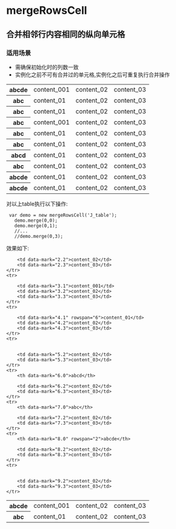 # mergeRowsCell
## 合并相邻行内容相同的纵向单元格
### 适用场景
- 需确保初始化时的列数一致
- 实例化之前不可有合并过的单元格,实例化之后可重复执行合并操作

<table id="J_table" class="m-table">
        <tr>
            <th>abcde</th>
            <td>content_001</td>
            <td>content_02</td>
            <td>content_03</td>
        </tr>
        <tr>
            <th>abc</th>
            <td>content_01</td>
            <td>content_02</td>
            <td>content_03</td>
        </tr>
        <tr>
            <th>abc</th>
            <td>content_01</td>
            <td>content_02</td>
            <td>content_03</td>
        </tr>
        <tr>
            <th>abc</th>
            <td>content_001</td>
            <td>content_02</td>
            <td>content_03</td>
        </tr>
        <tr>
            <th>abc</th>
            <td>content_01</td>
            <td>content_02</td>
            <td>content_03</td>
        </tr>
        <tr>
            <th>abc</th>
            <td>content_01</td>
            <td>content_02</td>
            <td>content_03</td>
        </tr>
        <tr>
            <th>abcd</th>
            <td>content_01</td>
            <td>content_02</td>
            <td>content_03</td>
        </tr>
        <tr>
            <th>abc</th>
            <td>content_01</td>
            <td>content_02</td>
            <td>content_03</td>
        </tr>
        <tr>
            <th>abcde</th>
            <td>content_01</td>
            <td>content_02</td>
            <td>content_03</td>
        </tr>
        <tr>
            <th>abcde</th>
            <td>content_01</td>
            <td>content_02</td>
            <td>content_03</td>
        </tr>
    </table>

对以上table执行以下操作:
```
 var demo = new mergeRowsCell('J_table');
   demo.merge(0,0);
   demo.merge(0,1);
   //...
   //demo.merge(0,3);
```

效果如下:
<table id="J_table" class="m-table">
    <tbody><tr>
        <th data-mark="0.0">abcde</th>
        <td data-mark="0.1">content_001</td>
        <td data-mark="0.2">content_02</td>
        <td data-mark="0.3">content_03</td>
    </tr>
    <tr>
        <th data-mark="1.0" rowspan="5">abc</th>
        <td data-mark="1.1" rowspan="2">content_01</td>
        <td data-mark="1.2">content_02</td>
        <td data-mark="1.3">content_03</td>
    </tr>
    <tr>
        
        
        <td data-mark="2.2">content_02</td>
        <td data-mark="2.3">content_03</td>
    </tr>
    <tr>
        
        <td data-mark="3.1">content_001</td>
        <td data-mark="3.2">content_02</td>
        <td data-mark="3.3">content_03</td>
    </tr>
    <tr>
        
        <td data-mark="4.1" rowspan="6">content_01</td>
        <td data-mark="4.2">content_02</td>
        <td data-mark="4.3">content_03</td>
    </tr>
    <tr>
        
        
        <td data-mark="5.2">content_02</td>
        <td data-mark="5.3">content_03</td>
    </tr>
    <tr>
        <th data-mark="6.0">abcd</th>
        
        <td data-mark="6.2">content_02</td>
        <td data-mark="6.3">content_03</td>
    </tr>
    <tr>
        <th data-mark="7.0">abc</th>
        
        <td data-mark="7.2">content_02</td>
        <td data-mark="7.3">content_03</td>
    </tr>
    <tr>
        <th data-mark="8.0" rowspan="2">abcde</th>
        
        <td data-mark="8.2">content_02</td>
        <td data-mark="8.3">content_03</td>
    </tr>
    <tr>
        
        
        <td data-mark="9.2">content_02</td>
        <td data-mark="9.3">content_03</td>
    </tr>
</tbody></table>
